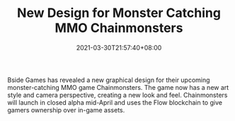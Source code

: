 ﻿---
title: "New Design for Monster Catching MMO Chainmonsters"
date: 2021-03-30T21:57:40+08:00
lastmod: 2021-03-30T16:45:40+08:00
draft: false
authors: ["Beauty"]
description: "Bside Games has revealed a new graphical design for their upcoming monster-catching MMO game Chainmonsters. The game now has a new art style and camera perspective, creating a new look and feel. Chainmonsters will launch in closed alpha mid-April and uses the Flow blockchain to give gamers ownership over in-game assets."
featuredImage: "new-design-for-monster-catching-mmo-chainmonsters.png"
tags: ["Virtual World","Play to Earn"]
categories: ["news"]
news: ["Virtual World"]
weight: 
lightgallery: true
pinned: false
recommend: false
recommend1: false
---

Bside Games has revealed a new graphical design for their upcoming monster-catching MMO game Chainmonsters. The game now has a new art style and camera perspective, creating a new look and feel. Chainmonsters will launch in closed alpha mid-April and uses the Flow blockchain to give gamers ownership over in-game assets.

<!--more-->

